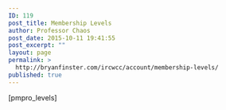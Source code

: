 ```yaml
---
ID: 119
post_title: Membership Levels
author: Professor Chaos
post_date: 2015-10-11 19:41:55
post_excerpt: ""
layout: page
permalink: >
  http://bryanfinster.com/ircwcc/account/membership-levels/
published: true
---
```

[pmpro_levels]